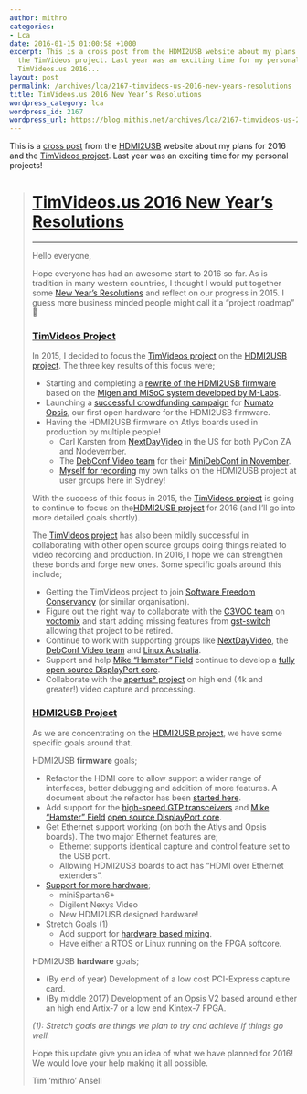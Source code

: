 ```yaml
---
author: mithro
categories:
- Lca
date: 2016-01-15 01:00:58 +1000
excerpt: This is a cross post from the HDMI2USB website about my plans for 2016 and
  the TimVideos project. Last year was an exciting time for my personal projects!
  TimVideos.us 2016...
layout: post
permalink: /archives/lca/2167-timvideos-us-2016-new-years-resolutions
title: TimVideos.us 2016 New Year’s Resolutions
wordpress_category: lca
wordpress_id: 2167
wordpress_url: https://blog.mithis.net/archives/lca/2167-timvideos-us-2016-new-years-resolutions
---
```


<div class="entry-content">
<p>This is a <a href="https://hdmi2usb.tv/timvideos/hdmi2usb/2016/01/11/new-year-roadmap/">cross post</a> from the <a href="https://hdmi2usb.tv">HDMI2USB</a> website about my plans for 2016 and the <a href="https://code.timvideos.us/">TimVideos project</a>. Last year was an exciting time for my personal projects!</p>
<blockquote>
<h1><a href="https://hdmi2usb.tv/timvideos/hdmi2usb/2016/01/11/new-year-roadmap/">TimVideos.us 2016 New Year’s Resolutions</a></h1>
<hr/>
<p>Hello everyone,</p>
<p>Hope everyone has had an awesome start to 2016 so far. As is tradition in many western countries, I thought I would put together some <a href="https://en.wikipedia.org/wiki/New_Year%27s_resolution">New Year’s Resolutions</a> and reflect on our progress in 2015. I guess more business minded people might call it a “project roadmap” 🙂</p>
<h3 id="timvideos-project"><a href="https://code.timvideos.us/">TimVideos Project</a></h3>
<p>In 2015, I decided to focus the <a href="https://code.timvideos.us/">TimVideos project</a> on the <a href="https://hdmi2usb.tv/">HDMI2USB project</a>. The three key results of this focus were;</p>
<ul>
<li>Starting and completing a <a href="https://github.com/timvideos/HDMI2USB-misoc-firmware">rewrite of the HDMI2USB firmware</a> based on the <a href="http://m-labs.hk/gateware.html">Migen and MiSoC system developed by M-Labs</a>.</li>
<li>Launching a <a href="http://crowdsupply.com/numato-lab/opsis">successful crowdfunding campaign</a> for <a href="https://github.com/timvideos/HDMI2USB-numato-opsis-hardware">Numato Opsis</a>, our first open hardware for the HDMI2USB firmware.</li>
<li>Having the HDMI2USB firmware on Atlys boards used in production by multiple people!
<ul>
<li>Carl Karsten from <a href="http://nextdayvideo.com/">NextDayVideo</a> in the US for both PyCon ZA and Nodevember.</li>
<li>The <a href="https://wiki.debconf.org/wiki/Videoteam">DebConf Video team</a> for their <a href="https://wiki.debian.org/DebianEvents/gb/2015/MiniDebConfCambridge#Video">MiniDebConf in November</a>.</li>
<li><a href="https://www.youtube.com/user/mithro">Myself for recording</a> my own talks on the HDMI2USB project at user groups here in Sydney!</li>
</ul>
</li>
</ul>
<p>With the success of this focus in 2015, the <a href="https://code.timvideos.us/">TimVideos project</a> is going to continue to focus on the<a href="https://hdmi2usb.tv/">HDMI2USB project</a> for 2016 (and I’ll go into more detailed goals shortly).</p>
<p>The <a href="https://code.timvideos.us/">TimVideos project</a> has also been mildly successful in collaborating with other open source groups doing things related to video recording and production. In 2016, I hope we can strengthen these bonds and forge new ones. Some specific goals around this include;</p>
<ul>
<li>Getting the TimVideos project to join <a href="https://sfconservancy.org/">Software Freedom Conservancy</a> (or similar organisation).</li>
<li>Figure out the right way to collaborate with the <a href="https://c3voc.de/">C3VOC team</a> on <a href="https://github.com/voc/voctomix">voctomix</a> and start adding missing features from <a href="https://github.com/timvideos/gst-switch">gst-switch</a> allowing that project to be retired.</li>
<li>Continue to work with supporting groups like <a href="http://nextdayvideo.com/">NextDayVideo</a>, the <a href="https://wiki.debconf.org/wiki/Videoteam">DebConf Video team</a> and <a href="https://linux.org.au/">Linux Australia</a>.</li>
<li>Support and help <a href="http://hamsterworks.co.nz/mediawiki/index.php/FPGA_Projects">Mike “Hamster” Field</a> continue to develop a <a href="https://github.com/hamsternz/FPGA_DisplayPort">fully open source DisplayPort core</a>.</li>
<li>Collaborate with the <a href="http://apertus.org/">apertus° project</a> on high end (4k and greater!) video capture and processing.</li>
</ul>
<h3 id="hdmi2usb-project"><a href="https://hdmi2usb.tv">HDMI2USB Project</a></h3>
<p>As we are concentrating on the <a href="https://hdmi2usb.tv">HDMI2USB project</a>, we have some specific goals around that.</p>
<p>HDMI2USB <strong>firmware</strong> goals;</p>
<ul>
<li>Refactor the HDMI core to allow support a wider range of interfaces, better debugging and addition of more features. A document about the refactor has been <a href="https://docs.google.com/a/mithis.com/document/d/1L8lz7u2uj6MrzSQv4b1Vk6Rmic26okyRklOju5IWLYA/edit?usp=drive_web">started here</a>.</li>
<li>Add support for the <a href="https://hdmi2usb.tv/timvideos/hdmi2usb/2016/01/11/new-year-roadmap/">high-speed GTP transceivers</a> and <a href="http://hamsterworks.co.nz/mediawiki/index.php/FPGA_Projects">Mike “Hamster” Field</a> <a href="https://github.com/hamsternz/FPGA_DisplayPort">open source DisplayPort core</a>.</li>
<li>Get Ethernet support working (on both the Atlys and Opsis boards). The two major Ethernet features are;
<ul>
<li>Ethernet supports identical capture and control feature set to the USB port.</li>
<li>Allowing HDMI2USB boards to act has “HDMI over Ethernet extenders”.</li>
</ul>
</li>
<li><a href="https://hdmi2usb.tv/potential-boards/">Support for more hardware</a>;
<ul>
<li>miniSpartan6+</li>
<li>Digilent Nexys Video</li>
<li>New HDMI2USB designed hardware!</li>
</ul>
</li>
<li>Stretch Goals (1)
<ul>
<li>Add support for <a href="https://docs.google.com/document/d/1ZjM1Brrks0lg1CJp2Rt1BH8-MhJamrKUeCUB4s4nzoA/edit">hardware based mixing</a>.</li>
<li>Have either a RTOS or Linux running on the FPGA softcore.</li>
</ul>
</li>
</ul>
<p>HDMI2USB <strong>hardware</strong> goals;</p>
<ul>
<li>(By end of year) Development of a low cost PCI-Express capture card.</li>
<li>(By middle 2017) Development of an Opsis V2 based around either an high end Artix-7 or a low end Kintex-7 FPGA.</li>
</ul>
<p><em>(1): Stretch goals are things we plan to try and achieve if things go well.</em></p>
<p>Hope this update give you an idea of what we have planned for 2016! We would love your help making it all possible.</p>
<p>Tim ‘mithro’ Ansell</p></blockquote>
</div>